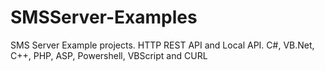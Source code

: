 # SMSServer-Examples
SMS Server Example projects. HTTP REST API and Local API. C#, VB.Net, C++, PHP, ASP, Powershell, VBScript and CURL
